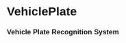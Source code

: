 ﻿# VehiclePlate
<h3> Vehicle Plate Recognition System</h3>

<!DOCTYPE html>
<html lang="en">

<head>
    <meta charset="UTF-8">
    <meta name="viewport" content="width=device-width, initial-scale=1.0">
    <title>Vehicle Plate Recognition System</title>
    <style>
        body {
            font-family: Arial, sans-serif;
            margin: 20px;
            padding: 20px;
        }

        .container {
            max-width: 600px;
            margin: 0 auto;
            text-align: center;
        }

        .highlight {
            color: #FF5733;
        }

        .hashtag {
            color: #4CAF50;
        }
    </style>
</head>

<body>
    <div class="container">
        <h1><span class="highlight">Introducing</span> our Vehicle Plate Recognition System!</h1>
        <p>We are thrilled to unveil our cutting-edge Vehicle Plate Recognition System, a groundbreaking technology that
            brings a new dimension to transportation security and efficiency. Imagine a world where identifying vehicles
            and ensuring road safety becomes seamless, accurate, and incredibly swift – that's precisely what our system
            achieves!</p>

        <h2><span class="highlight">How Does It Work?</span></h2>
        <p>Our Vehicle Plate Recognition System utilizes advanced image processing and machine learning algorithms to
            automatically extract number plates from vehicle images. The system captures high-resolution images, processes
            them in real-time, and converts the extracted plate numbers into text format. This intelligent process ensures
            precise recognition, even in challenging lighting and weather conditions.</p>

        <h2><span class="highlight">Key Features:</span></h2>
        <ul>
            <li><span class="hashtag">#Accuracy:</span> Our system boasts unparalleled accuracy, ensuring that every
                extracted number plate is recognized correctly.</li>
            <li><span class="hashtag">#Speed:</span> Thanks to its lightning-fast processing capabilities, our system can
                handle a high volume of images within seconds, making it ideal for busy traffic scenarios.</li>
            <li><span class="hashtag">#Versatility:</span> Whether it's day or night, rain or shine, our system operates
                flawlessly, guaranteeing consistent performance in diverse environments.</li>
            <li><span class="hashtag">#Customizability:</span> Tailored to meet your specific needs, our system can be
                integrated seamlessly into various applications, including law enforcement, parking management, and toll
                collection.</li>
            <li><span class="hashtag">#EnhancedSecurity:</span> By swiftly identifying vehicles, our system enhances
                security measures, aiding law enforcement agencies in tracking and monitoring suspicious activities.</li>
        </ul>

        <h2><span class="highlight">Applications:</span></h2>
        <ul>
            <li><span class="hashtag">#TrafficManagement:</span> Streamlining traffic flow and reducing congestion by
                optimizing traffic signals and routes based on real-time vehicle data.</li>
            <li><span class="hashtag">#LawEnforcement:</span> Assisting law enforcement agencies in identifying and
                apprehending vehicles involved in criminal activities.</li>
            <li><span class="hashtag">#ParkingSolutions:</span> Facilitating automated parking systems, ensuring
                efficient utilization of parking spaces and reducing manual errors.</li>
            <li><span class="hashtag">#TollCollection:</span> Enabling seamless toll collection processes, enhancing
                revenue collection efficiency for transportation authorities.</li>
            <li><span class="hashtag">#SmartCities:</span> Contributing to the development of smart cities by providing
                valuable data for urban planning and traffic optimization.</li>
            <li><span class="hashtag">#Security:</span> Strengthening overall security measures by identifying
                unauthorized vehicles and enhancing perimeter security.</li>
        </ul>

        <p>Join us in embracing the future of transportation security with our Vehicle Plate Recognition System!
            Together, let's create safer, smarter, and more efficient roads for everyone. 🌟🚗</p>
        <p><span class="hashtag">#Innovation #TransportationSecurity #SmartTechnology #VehicleRecognitionSystem</span></p>
    </div>
</body>

</html>
